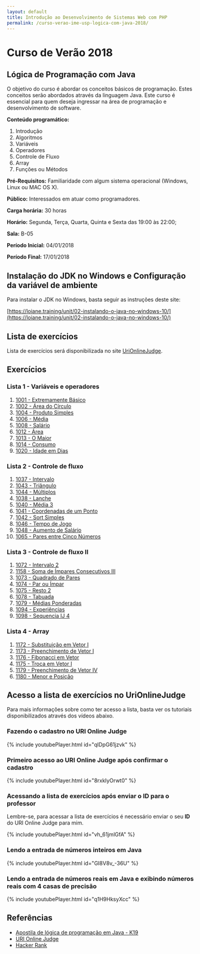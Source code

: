 ```yaml
---
layout: default
title: Introdução ao Desenvolvimento de Sistemas Web com PHP
permalink: /curso-verao-ime-usp-logica-com-java-2018/
---
```


# Curso de Verão 2018

## Lógica de Programação com Java

O objetivo do curso é abordar os conceitos básicos de programação. Estes conceitos serão abordados através da linguagem Java. Este curso é essencial para quem deseja ingressar na área de programação e desenvolvimento de software.

**Conteúdo programático:**
1. Introdução
2. Algoritmos
3. Variáveis
4. Operadores
5. Controle de Fluxo
6. Array
7. Funções ou Métodos

**Pré-Requisitos:** Familiaridade com algum sistema operacional (Windows, Linux ou MAC OS X).

**Público:** Interessados em atuar como programadores.

**Carga horária:** 30 horas

**Horário:** Segunda, Terça, Quarta, Quinta e Sexta das 19:00 às 22:00;

**Sala:** B-05

**Período Inicial:** 04/01/2018

**Período Final:** 17/01/2018

## Instalação do JDK no Windows e Configuração da variável de ambiente

Para instalar o JDK no Windows, basta seguir as instruções deste site:

[https://loiane.training/unit/02-instalando-o-java-no-windows-10/](https://loiane.training/unit/02-instalando-o-java-no-windows-10/)



## Lista de exercícios

Lista de exercícios será disponibilizada no site [UriOnlineJudge](https://www.urionlinejudge.com.br).

## Exercícios

### Lista 1 - Variáveis e operadores

1.	[1001 - Extremamente Básico](https://www.urionlinejudge.com.br/judge/pt/problems/view/1001)
2.	[1002 - Área do Círculo](https://www.urionlinejudge.com.br/judge/pt/problems/view/1002)
3.	[1004 - Produto Simples](https://www.urionlinejudge.com.br/judge/pt/problems/view/1004)
4.	[1006 - Média](https://www.urionlinejudge.com.br/judge/pt/problems/view/1006)
5.	[1008 - Salário](https://www.urionlinejudge.com.br/judge/pt/problems/view/1008)
6.	[1012 - Área](https://www.urionlinejudge.com.br/judge/pt/problems/view/1012)
7.	[1013 - O Maior](https://www.urionlinejudge.com.br/judge/pt/problems/view/1013)
8.	[1014 - Consumo](https://www.urionlinejudge.com.br/judge/pt/problems/view/1014)
9.	[1020 - Idade em Dias](https://www.urionlinejudge.com.br/judge/pt/problems/view/1020)

### Lista 2 - Controle de fluxo

1.	[1037 - Intervalo](https://www.urionlinejudge.com.br/judge/pt/problems/view/1037)
2.	[1043 - Triângulo](https://www.urionlinejudge.com.br/judge/pt/problems/view/1043)
3.	[1044 - Múltiplos](https://www.urionlinejudge.com.br/judge/pt/problems/view/1044)
4.	[1038 - Lanche](https://www.urionlinejudge.com.br/judge/pt/problems/view/1038)
5.	[1040 - Média 3](https://www.urionlinejudge.com.br/judge/pt/problems/view/1040)
6.	[1041 - Coordenadas de um Ponto](https://www.urionlinejudge.com.br/judge/pt/problems/view/1041)
7.	[1042 - Sort Simples](https://www.urionlinejudge.com.br/judge/pt/problems/view/1042)
8.	[1046 - Tempo de Jogo](https://www.urionlinejudge.com.br/judge/pt/problems/view/1046)
9.	[1048 - Aumento de Salário](https://www.urionlinejudge.com.br/judge/pt/problems/view/1048)
10.	[1065 - Pares entre Cinco Números](https://www.urionlinejudge.com.br/judge/pt/problems/view/1065)


###	Lista 3 - Controle de fluxo II

1.	[1072 - Intervalo 2](https://www.urionlinejudge.com.br/judge/pt/problems/view/1072)
2.	[1158 - Soma de Ímpares Consecutivos III](https://www.urionlinejudge.com.br/judge/pt/problems/view/1158)
3.	[1073 - Quadrado de Pares](https://www.urionlinejudge.com.br/judge/pt/problems/view/1073)
4.	[1074 - Par ou Ímpar](https://www.urionlinejudge.com.br/judge/pt/problems/view/1074)
5.	[1075 - Resto 2](https://www.urionlinejudge.com.br/judge/pt/problems/view/1075)
6.	[1078 - Tabuada](https://www.urionlinejudge.com.br/judge/pt/problems/view/1078)
7.	[1079 - Médias Ponderadas](https://www.urionlinejudge.com.br/judge/pt/problems/view/1079)
8.	[1094 - Experiências](https://www.urionlinejudge.com.br/judge/pt/problems/view/1094)
9.	[1098 - Sequencia IJ 4](https://www.urionlinejudge.com.br/judge/pt/problems/view/1098)

###	Lista 4 - Array

1.	[1172 - Substituição em Vetor I](https://www.urionlinejudge.com.br/judge/pt/problems/view/1172)
2.	[1173 - Preenchimento de Vetor I](https://www.urionlinejudge.com.br/judge/pt/problems/view/1173)
3.	[1176 - Fibonacci em Vetor](https://www.urionlinejudge.com.br/judge/pt/problems/view/1176)
4.	[1175 - Troca em Vetor I](https://www.urionlinejudge.com.br/judge/pt/problems/view/1175)
5.	[1179 - Preenchimento de Vetor IV](https://www.urionlinejudge.com.br/judge/pt/problems/view/1179)
6.	[1180 - Menor e Posição](https://www.urionlinejudge.com.br/judge/pt/problems/view/1180)

## Acesso a lista de exercícios no UriOnlineJudge

Para mais informações sobre como ter acesso a lista, basta ver os tutoriais disponibilizados através dos vídeos abaixo.

### Fazendo o cadastro no URI Online Judge
{% include youtubePlayer.html id="qIDpG61jzvk" %}

### Primeiro acesso ao URI Online Judge após confirmar o cadastro
{% include youtubePlayer.html id="8rxkIyOrwt0" %}

### Acessando a lista de exercícios após enviar o ID para o professor

Lembre-se, para acessar a lista de exercícios é necessário enviar o seu **ID** do URI Online Judge para mim.

{% include youtubePlayer.html id="vh_61jmlGfA" %}

### Lendo a entrada de números inteiros em Java

{% include youtubePlayer.html id="GI8V8v_-36U" %}

### Lendo a entrada de números reais em Java e exibindo números reais com 4 casas de precisão

{% include youtubePlayer.html id="q1H9HksyXcc" %}


## Referências

* [Apostila de lógica de programação em Java - K19](https://mrezende.github.io/assets/apostila-logica-de-programacao-java-k19.pdf)
* [URI Online Judge](www.urionlinejudge.com.br)
* [Hacker Rank](www.hackerrank.com/)
